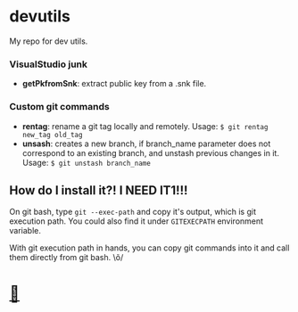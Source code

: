 # devutils

My repo for dev utils.

### VisualStudio junk

* **getPkfromSnk**: extract public key from a .snk file.

### Custom git commands

* **rentag**: rename a git tag locally and remotely. Usage: `$ git rentag new_tag old_tag`
* **unsash**: creates a new branch, if branch_name parameter does not correspond to an existing branch, and unstash previous changes in it. Usage: `$ git unstash branch_name`

## How do I install it?! I NEED IT1!!!

On git bash, type `git --exec-path` and copy it's output, which is git execution path. You could also find it under `GITEXECPATH` environment variable.

With git execution path in hands, you can copy git commands into it and call them directly from git bash. \õ/

# [:octopus:](mailto:ceres.rohana@gmail.com) 